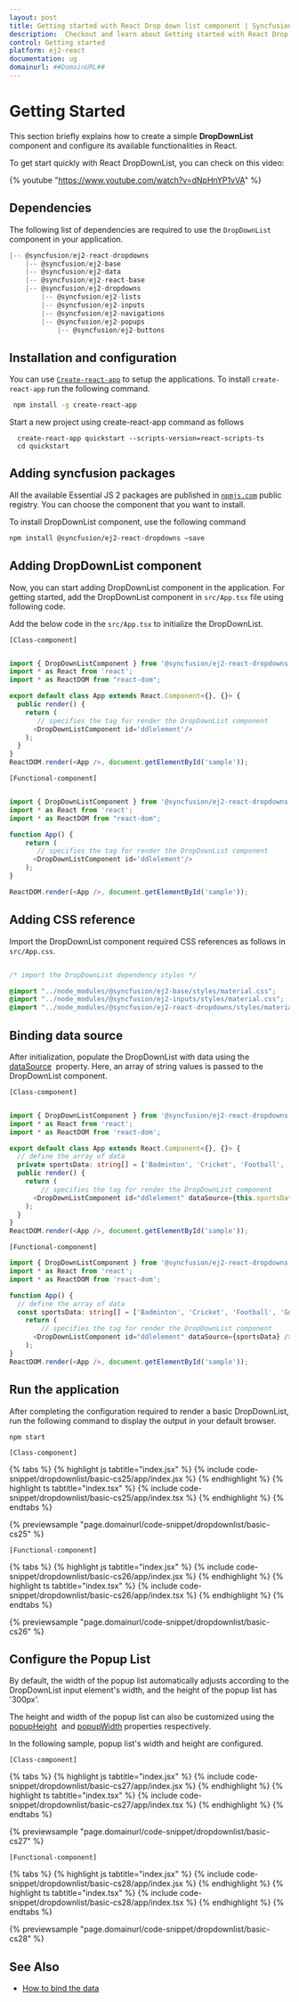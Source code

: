 ```yaml
---
layout: post
title: Getting started with React Drop down list component | Syncfusion
description:  Checkout and learn about Getting started with React Drop down list component of Syncfusion Essential JS 2 and more details.
control: Getting started 
platform: ej2-react
documentation: ug
domainurl: ##DomainURL##
---
```


# Getting Started

This section briefly explains how to create a simple **DropDownList** component and configure its available functionalities in React.

To get start quickly with React DropDownList, you can check on this video:

{% youtube "https://www.youtube.com/watch?v=dNpHnYP1vVA" %}

## Dependencies

The following list of dependencies are required to use the `DropDownList` component in your application.

```javascript
|-- @syncfusion/ej2-react-dropdowns
    |-- @syncfusion/ej2-base
    |-- @syncfusion/ej2-data
    |-- @syncfusion/ej2-react-base
    |-- @syncfusion/ej2-dropdowns
        |-- @syncfusion/ej2-lists
        |-- @syncfusion/ej2-inputs
        |-- @syncfusion/ej2-navigations
        |-- @syncfusion/ej2-popups
            |-- @syncfusion/ej2-buttons
```

## Installation and configuration

You can use [`Create-react-app`](https://github.com/facebookincubator/create-react-app) to setup the applications. To install `create-react-app` run the following command.

   ```bash
    npm install -g create-react-app
   ```

Start a new project using create-react-app command as follows

   ```
     create-react-app quickstart --scripts-version=react-scripts-ts
     cd quickstart
   ```

## Adding syncfusion packages

All the available Essential JS 2 packages are published in [`npmjs.com`](https://www.npmjs.com/~syncfusionorg) public registry. You can choose the component that you want to install.

To install DropDownList component, use the following command

```bash
npm install @syncfusion/ej2-react-dropdowns –save
```

## Adding DropDownList component

Now, you can start adding DropDownList component in the application. For getting started, add the DropDownList component in `src/App.tsx` file using following code.

Add the below code in the `src/App.tsx` to initialize the DropDownList.

`[Class-component]`

```ts

import { DropDownListComponent } from '@syncfusion/ej2-react-dropdowns';
import * as React from 'react';
import * as ReactDOM from "react-dom";

export default class App extends React.Component<{}, {}> {
  public render() {
    return (
       // specifies the tag for render the DropDownList component
      <DropDownListComponent id='ddlelement'/>
    );
  }
}
ReactDOM.render(<App />, document.getElementById('sample'));
```

`[Functional-component]`

```ts

import { DropDownListComponent } from '@syncfusion/ej2-react-dropdowns';
import * as React from 'react';
import * as ReactDOM from "react-dom";

function App() {
    return (
       // specifies the tag for render the DropDownList component
      <DropDownListComponent id='ddlelement'/>
    );
}

ReactDOM.render(<App />, document.getElementById('sample'));
```

## Adding CSS reference

Import the DropDownList component required CSS references as follows in `src/App.css`.

```css

/* import the DropDownList dependency styles */

@import "../node_modules/@syncfusion/ej2-base/styles/material.css";
@import "../node_modules/@syncfusion/ej2-inputs/styles/material.css";
@import "../node_modules/@syncfusion/ej2-react-dropdowns/styles/material.css";

```

## Binding data source

After initialization, populate the DropDownList with data using the [dataSource](https://ej2.syncfusion.com/react/documentation/api/drop-down-list/#datasource) &nbsp;property. Here, an array of string values is passed to the DropDownList component.

`[Class-component]`

```ts

import { DropDownListComponent } from '@syncfusion/ej2-react-dropdowns';
import * as React from 'react';
import * as ReactDOM from 'react-dom';

export default class App extends React.Component<{}, {}> {
  // define the array of data
  private sportsData: string[] = ['Badminton', 'Cricket', 'Football', 'Golf', 'Tennis'];
  public render() {
    return (
        // specifies the tag for render the DropDownList component
      <DropDownListComponent id="ddlelement" dataSource={this.sportsData} />
    );
  }
}
ReactDOM.render(<App />, document.getElementById('sample'));
```

`[Functional-component]`

```ts
import { DropDownListComponent } from '@syncfusion/ej2-react-dropdowns';
import * as React from 'react';
import * as ReactDOM from 'react-dom';

function App() {
  // define the array of data
  const sportsData: string[] = ['Badminton', 'Cricket', 'Football', 'Golf', 'Tennis'];
    return (
        // specifies the tag for render the DropDownList component
      <DropDownListComponent id="ddlelement" dataSource={sportsData} />
    );
}
ReactDOM.render(<App />, document.getElementById('sample'));
```

## Run the application

After completing the configuration required to render a basic DropDownList, run the following command to display the output in your default browser.

```
npm start
```

`[Class-component]`

{% tabs %}
{% highlight js tabtitle="index.jsx" %}
{% include code-snippet/dropdownlist/basic-cs25/app/index.jsx %}
{% endhighlight %}
{% highlight ts tabtitle="index.tsx" %}
{% include code-snippet/dropdownlist/basic-cs25/app/index.tsx %}
{% endhighlight %}
{% endtabs %}

 {% previewsample "page.domainurl/code-snippet/dropdownlist/basic-cs25" %}

`[Functional-component]`

{% tabs %}
{% highlight js tabtitle="index.jsx" %}
{% include code-snippet/dropdownlist/basic-cs26/app/index.jsx %}
{% endhighlight %}
{% highlight ts tabtitle="index.tsx" %}
{% include code-snippet/dropdownlist/basic-cs26/app/index.tsx %}
{% endhighlight %}
{% endtabs %}

 {% previewsample "page.domainurl/code-snippet/dropdownlist/basic-cs26" %}

## Configure the Popup List

By default, the width of the popup list automatically adjusts according to the DropDownList input element's width, and the height of the popup list has '300px'.

The height and width of the popup list can also be customized using the [popupHeight](https://ej2.syncfusion.com/react/documentation/api/drop-down-list/#popupheight) &nbsp;and [popupWidth](https://ej2.syncfusion.com/react/documentation/api/drop-down-list/#popupwidth) properties respectively.

In the following sample, popup list's width and height are configured.

`[Class-component]`

{% tabs %}
{% highlight js tabtitle="index.jsx" %}
{% include code-snippet/dropdownlist/basic-cs27/app/index.jsx %}
{% endhighlight %}
{% highlight ts tabtitle="index.tsx" %}
{% include code-snippet/dropdownlist/basic-cs27/app/index.tsx %}
{% endhighlight %}
{% endtabs %}

 {% previewsample "page.domainurl/code-snippet/dropdownlist/basic-cs27" %}

`[Functional-component]`

{% tabs %}
{% highlight js tabtitle="index.jsx" %}
{% include code-snippet/dropdownlist/basic-cs28/app/index.jsx %}
{% endhighlight %}
{% highlight ts tabtitle="index.tsx" %}
{% include code-snippet/dropdownlist/basic-cs28/app/index.tsx %}
{% endhighlight %}
{% endtabs %}

 {% previewsample "page.domainurl/code-snippet/dropdownlist/basic-cs28" %}

## See Also

* [How to bind the data](./data-binding)